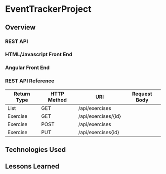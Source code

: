 # EventTrackerProject

## Overview

### REST API

### HTML/Javascript Front End

### Angular Front End

### REST API Reference
| Return Type | HTTP Method | URI | Request Body |
|-------------|-------------|-----|--------------|
|List<Exercise> | GET  | /api/exercises      | |
|Exercise       | GET  | /api/exercises/{id} | |
|Exercise       | POST | /api/exercises      | | Exercise JSON |
|Exercise       | PUT  | /api/exercises{id}  | | Exercise JSON |


## Technologies Used


## Lessons Learned
